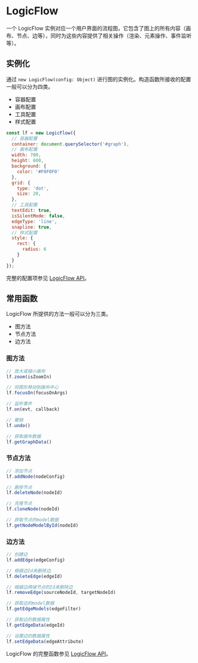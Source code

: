 # LogicFlow

一个 LogicFlow 实例对应一个用户界面的流程图，它包含了图上的所有内容（画布、节点、边等），同时为这些内容提供了相关操作（渲染、元素操作、事件监听等）。

## 实例化

通过 `new LogicFlow(config: Object)` 进行图的实例化。构造函数所接收的配置一般可以分为四类。

- 容器配置
- 画布配置
- 工具配置
- 样式配置

```js
const lf = new LogicFlow({
  // 容器配置
  container: document.querySelector('#graph'),
  // 画布配置
  width: 700,
  height: 600,
  background: {
    color: '#F0F0F0'
  },
  grid: {
    type: 'dot',
    size: 20,
  },
  // 工具配置
  textEdit: true,
  isSilentMode: false,
  edgeType: 'line',
  snapline: true,
  // 样式配置
  style: {
    rect: {
      radius: 6
    }
  }
});
```

完整的配置项参见 [LogicFlow API](/api/logicFlowApi.html#constructor)。

## 常用函数

LogicFlow 所提供的方法一般可以分为三类。

- 图方法
- 节点方法
- 边方法

### 图方法

```js
// 放大或缩小画布
lf.zoom(isZoomIn)

// 将图形移动到画布中心
lf.focusOn(focusOnArgs)

// 监听事件
lf.on(evt, callback)

// 撤销
lf.undo()

// 获取画布数据
lf.getGraphData()
```

### 节点方法

```js
// 添加节点
lf.addNode(nodeConfig)

// 删除节点
lf.deleteNode(nodeId)

// 克隆节点
lf.cloneNode(nodeId)

// 获取节点的model数据
lf.getNodeModelById(nodeId)

```

### 边方法

```js
// 创建边
lf.addEdge(edgeConfig)

// 根据边Id来删除边
lf.deleteEdge(edgeId)

// 根据边两端节点的Id来删除边
lf.removeEdge(sourceNodeId, targetNodeId)

// 获取边的model数据
lf.getEdgeModels(edgeFilter)

// 获取边的数据属性
lf.getEdgeData(edgeId)

// 设置边的数据属性
lf.setEdgeData(edgeAttribute)
```

LogicFlow 的完整函数参见 [LogicFlow API](/api/logicFlowApi.html)。
